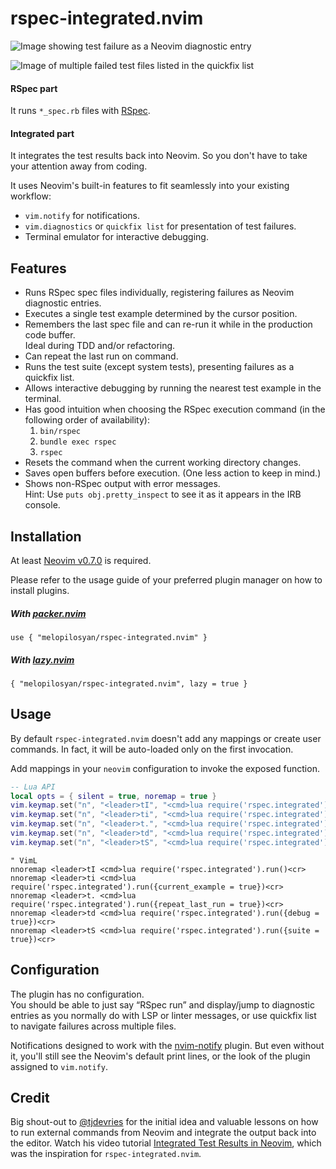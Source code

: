 # rspec-integrated.nvim

![Image showing test failure as a Neovim diagnostic entry](https://user-images.githubusercontent.com/3795551/198903123-e935b51a-2725-488c-a517-19ef4dbeac88.png)

![Image of multiple failed test files listed in the quickfix list](https://github.com/user-attachments/assets/621dfd32-0b1e-4e3c-85a0-a27ce47b3ec2)

#### RSpec part
It runs `*_spec.rb` files with [RSpec](https://rspec.info/).

#### Integrated part
It integrates the test results back into Neovim. So you don't have to take your attention away from coding.

It uses Neovim's built-in features to fit seamlessly into your existing workflow:
* `vim.notify` for notifications.
* `vim.diagnostics` or `quickfix list` for presentation of test failures.
* Terminal emulator for interactive debugging.

## Features
* Runs RSpec spec files individually, registering failures as Neovim diagnostic entries.
* Executes a single test example determined by the cursor position.
* Remembers the last spec file and can re-run it while in the production code buffer. \
  Ideal during TDD and/or refactoring.
* Can repeat the last run on command.
* Runs the test suite (except system tests), presenting failures as a quickfix list.
* Allows interactive debugging by running the nearest test example in the terminal.
* Has good intuition when choosing the RSpec execution command (in the following order of availability):
  1) `bin/rspec`
  2) `bundle exec rspec`
  3) `rspec`
* Resets the command when the current working directory changes.
* Saves open buffers before execution. (One less action to keep in mind.)
* Shows non-RSpec output with error messages. \
  Hint: Use `puts obj.pretty_inspect` to see it as it appears in the IRB console.

## Installation

At least [Neovim v0.7.0](https://github.com/neovim/neovim/releases) is required.

Please refer to the usage guide of your preferred plugin manager on how to install plugins.

##### With [packer.nvim](https://github.com/wbthomason/packer.nvim)
```
use { "melopilosyan/rspec-integrated.nvim" }
```

##### With [lazy.nvim](https://github.com/folke/lazy.nvim)
```
{ "melopilosyan/rspec-integrated.nvim", lazy = true }
```

## Usage
By default `rspec-integrated.nvim` doesn't add any mappings or create user commands.
In fact, it will be auto-loaded only on the first invocation.

Add mappings in your `neovim` configuration to invoke the exposed function.

```lua
-- Lua API
local opts = { silent = true, noremap = true }
vim.keymap.set("n", "<leader>tI", "<cmd>lua require('rspec.integrated').run()<cr>", opts)
vim.keymap.set("n", "<leader>ti", "<cmd>lua require('rspec.integrated').run({current_example = true})<cr>", opts)
vim.keymap.set("n", "<leader>t.", "<cmd>lua require('rspec.integrated').run({repeat_last_run = true})<cr>", opts)
vim.keymap.set("n", "<leader>td", "<cmd>lua require('rspec.integrated').run({debug = true})<cr>", opts)
vim.keymap.set("n", "<leader>tS", "<cmd>lua require('rspec.integrated').run({suite = true})<cr>", opts)
```

```vim
" VimL
nnoremap <leader>tI <cmd>lua require('rspec.integrated').run()<cr>
nnoremap <leader>ti <cmd>lua require('rspec.integrated').run({current_example = true})<cr>
nnoremap <leader>t. <cmd>lua require('rspec.integrated').run({repeat_last_run = true})<cr>
nnoremap <leader>td <cmd>lua require('rspec.integrated').run({debug = true})<cr>
nnoremap <leader>tS <cmd>lua require('rspec.integrated').run({suite = true})<cr>
```

## Configuration
The plugin has no configuration. \
You should be able to just say “RSpec run” and
display/jump to diagnostic entries as you normally do with LSP or linter messages,
or use quickfix list to navigate failures across multiple files.

Notifications designed to work with the [nvim-notify](https://github.com/rcarriga/nvim-notify) plugin.
But even without it, you'll still see the Neovim's default print lines,
or the look of the plugin assigned to `vim.notify`.

## Credit
Big shout-out to [@tjdevries](https://github.com/tjdevries) for the initial idea and
valuable lessons on how to run external commands from Neovim and integrate the output
back into the editor. Watch his video tutorial [Integrated Test Results in Neovim](https://www.youtube.com/watch?v=cf72gMBrsI0),
which was the inspiration for `rspec-integrated.nvim`.
